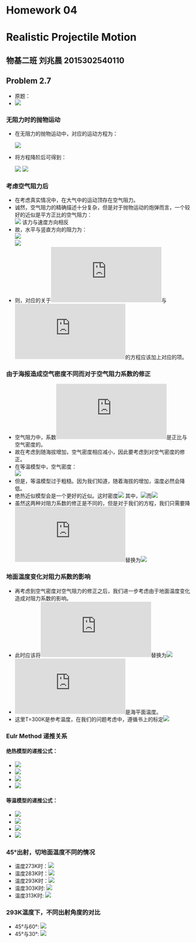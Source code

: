 # Homework 04
# Realistic Projectile Motion
## 物基二班 刘兆晨 2015302540110
## Problem 2.7
- 原题：
- ![](https://github.com/liuzhaochen/compuational_physics_N2015302540110/blob/master/homework%2004/problem2.7.png)
### 无阻力时的抛物运动
- 在无阻力的抛物运动中，对应的运动方程为：  

  ![](http://latex.codecogs.com/gif.latex?\frac{d^2x}{dt^2}=0\quad\frac{d^y}{dt^2}=-g)
- 将方程降阶后可得到：  

  ![](http://latex.codecogs.com/gif.latex?\frac{dx}{dt}=v_x\quad\frac{dv_x}{dt}=0)
  ![](http://latex.codecogs.com/gif.latex?\frac{dy}{dt}=v_y\quad\frac{dv_y}{dt}=-g)
### 考虑空气阻力后
- 在考虑真实情况中，在大气中的运动顶存在空气阻力。
- 诚然，空气阻力的精确描述十分复杂，但是对于抛物运动的炮弹而言，一个较好的近似是平方正比的空气阻力：  
 ![](http://latex.codecogs.com/gif.latex?F_{drag}=-B_2v^2) 该力与速度方向相反
- 故，水平与竖直方向的阻力为：  
 ![](http://latex.codecogs.com/gif.latex?F_{drag,x}=F_{drag}cos(\theta)=-B_2vv_x)  
 ![](http://latex.codecogs.com/gif.latex?F_{drag,y}=F_{drag}sin(\theta)=-B_2vv_y)
- 则，对应的关于![](http://latex.codecogs.com/gif.latex?v_x)与![](http://latex.codecogs.com/gif.latex?v_y)的方程应该加上对应的项。
### 由于海报造成空气密度不同而对于空气阻力系数的修正
- 空气阻力中，系数![](http://latex.codecogs.com/gif.latex?B_2)是正比与空气密度的。
- 故在考虑到随海拔增加，空气密度相应减小，因此要考虑到对空气密度的修正。
- 在等温模型中，空气密度：  
 ![](http://latex.codecogs.com/gif.latex?\rho={\rho}_0{exp(-\frac{y}{y_0})}\quad{y_0=\frac{K_BT}{mg}=1.0\times10^4m})  
- 但是，等温模型过于粗糙。因为我们知道，随着海拔的增加，温度必然会降低。
- 绝热近似模型会是一个更好的近似。这时密度![](http://latex.codecogs.com/gif.latex?\rho={\rho_0}(1-\frac{ay}{T_0})^{\alpha})  
 其中，![](http://latex.codecogs.com/gif.latex?a=6.5\times10^{-3}\{K/m})而![](http://latex.codecogs.com/gif.latex?\alpha=2.5)
- 虽然这两种对阻力系数的修正是不同的，但是对于我们的方程，我们只需要降![](http://latex.codecogs.com/gif.latex?B_2)替换为![](http://latex.codecogs.com/gif.latex?B_2\frac{\rho}{\rho_0})
### 地面温度变化对阻力系数的影响
- 再考虑到空气密度对空气阻力的修正之后，我们进一步考虑由于地面温度变化造成对阻力系数的影响。
- 此时应该将![](http://latex.codecogs.com/gif.latex?B_2)替换为![](http://latex.codecogs.com/gif.latex?B^{ref}_2(\frac{T_0}{T_{ref}})^\alpha)
- ![](http://latex.codecogs.com/gif.latex?T_0)是海平面温度。
- 这里T=300K是参考温度，在我们的问题考虑中，遵循书上的标定![](http://latex.codecogs.com/gif.latex?\frac{B^{ref}_2}{m}=4\times10^{-5}m^{-1})
### Eulr Method 递推关系
#### 绝热模型的递推公式：
- ![](http://latex.codecogs.com/gif.latex?x_{i+1}=x_i+v_{x,i}{\triangle}t)
- ![](http://latex.codecogs.com/gif.latex?y_{i+1}=y_i+v_{y,i}{\triangle}t)
- ![](http://latex.codecogs.com/gif.latex?v_{x,i+1}=v_{x,i}-{\frac{B^{ref}_2}{m}(\frac{T_0}{T_{ref}})^\alpha}{(1-\frac{ay}{T_0})^{\alpha}}vv_{x,i}{\triangle}t)
- ![](http://latex.codecogs.com/gif.latex?v_{y,i+1}=v_{y,i}-g{\triangle}t-{\frac{B^{ref}_2}{m}(\frac{T_0}{T_{ref}})^\alpha}{(1-\frac{ay}{T_0})^{\alpha}}vv_{y,i}{\triangle}t)
#### 等温模型的递推公式：
- ![](http://latex.codecogs.com/gif.latex?x_{i+1}=x_i+v_{x,i}{\triangle}t)
- ![](http://latex.codecogs.com/gif.latex?y_{i+1}=y_i+v_{y,i}{\triangle}t)
- ![](http://latex.codecogs.com/gif.latex?v_{x,i+1}=v_{x,i}-{\frac{B^{ref}_2}{m}(\frac{T_0}{T_{ref}})^\alpha}{exp(-\frac{y}{y_0})}vv_{x,i}{\triangle}t)
- ![](http://latex.codecogs.com/gif.latex?v_{y,i+1}=v_{y,i}-g{\triangle}t-{\frac{B^{ref}_2}{m}(\frac{T_0}{T_{ref}})^\alpha}{exp(-\frac{y}{y_0})}vv_{y,i}{\triangle}t)
### 45°出射，切地面温度不同的情况
- 温度273K时：![](https://github.com/liuzhaochen/compuational_physics_N2015302540110/blob/master/homework%2004/45degree_T%3D273k.png)
- 温度283K时：![](https://github.com/liuzhaochen/compuational_physics_N2015302540110/blob/master/homework%2004/45degree_T%3D283k.png)
- 温度293K时：![](https://github.com/liuzhaochen/compuational_physics_N2015302540110/blob/master/homework%2004/45degree_T%3D293k.png)
- 温度303K时: ![](https://github.com/liuzhaochen/compuational_physics_N2015302540110/blob/master/homework%2004/45degree_T%3D303k.png)
- 温度313K时: ![](https://github.com/liuzhaochen/compuational_physics_N2015302540110/blob/master/homework%2004/45degree_T%3D313k.png)
### 293K温度下，不同出射角度的对比
- 45°与60°: ![](https://github.com/liuzhaochen/compuational_physics_N2015302540110/blob/master/homework%2004/45degree_60degree_T%3D293k.png)
- 45°与30°: ![](https://github.com/liuzhaochen/compuational_physics_N2015302540110/blob/master/homework%2004/45degree_30degree_T%3D293k.png)


 
 
 
 
